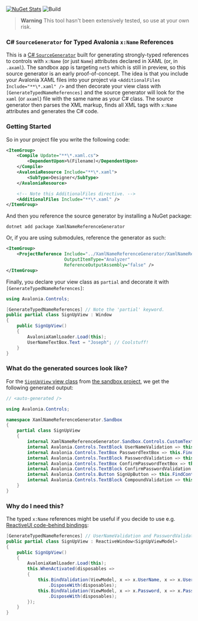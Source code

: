 [![NuGet Stats](https://img.shields.io/nuget/v/XamlNameReferenceGenerator.svg)](https://www.nuget.org/packages/XamlNameReferenceGenerator) ![Build](https://github.com/worldbeater/XamlNameReferenceGenerator/workflows/Build/badge.svg)

> **Warning** This tool hasn't been extensively tested, so use at your own risk.

### C# `SourceGenerator` for Typed Avalonia `x:Name` References 

This is a [C# `SourceGenerator`](https://devblogs.microsoft.com/dotnet/introducing-c-source-generators/) built for generating strongly-typed references to controls with `x:Name` (or just `Name`) attributes declared in XAML (or, in `.axaml`). The sandbox app is targeting `net5` which is still in preview, so this source generator is an early proof-of-concept. The idea is that you include your Avalonia XAML files into your project via `<AdditionalFiles Include="**\*.xaml" />` and then decorate your view class with `[GenerateTypedNameReferences]` and the source generator will look for the `xaml` (or `axaml`) file with the same name as your C# class. The source generator then parses the XML markup, finds all XML tags with `x:Name` attributes and generates the C# code.

### Getting Started

So in your project file you write the following code:

```xml
<ItemGroup>
    <Compile Update="**\*.xaml.cs">
        <DependentUpon>%(Filename)</DependentUpon>
    </Compile>
    <AvaloniaResource Include="**\*.xaml">
        <SubType>Designer</SubType>
    </AvaloniaResource>

    <!-- Note this AdditionalFiles directive. -->
    <AdditionalFiles Include="**\*.xaml" />
</ItemGroup>
```

And then you reference the source generator by installing a NuGet package:

```
dotnet add package XamlNameReferenceGenerator
```

Or, if you are using submodules, reference the generator as such:

```xml
<ItemGroup>
    <ProjectReference Include="../XamlNameReferenceGenerator/XamlNameReferenceGenerator.csproj"
                      OutputItemType="Analyzer"
                      ReferenceOutputAssembly="false" />
</ItemGroup>
```

Finally, you declare your view class as `partial` and decorate it with `[GenerateTypedNameReferences]`:

```cs
using Avalonia.Controls;

[GenerateTypedNameReferences] // Note the 'partial' keyword.
public partial class SignUpView : Window
{
    public SignUpView()
    {
        AvaloniaXamlLoader.Load(this);
        UserNameTextBox.Text = "Joseph"; // Coolstuff!
    }
}
```

### What do the generated sources look like?

For the [`SignUpView` view class](https://github.com/worldbeater/XamlNameReferenceGenerator/blob/main/src/XamlNameReferenceGenerator.Sandbox/Views/SignUpView.xaml) from [the sandbox project](https://github.com/worldbeater/XamlNameReferenceGenerator/tree/main/XamlNameReferenceGenerator.Sandbox), we get the following generated output:

```cs
// <auto-generated />

using Avalonia.Controls;

namespace XamlNameReferenceGenerator.Sandbox
{
    partial class SignUpView
    {
        internal XamlNameReferenceGenerator.Sandbox.Controls.CustomTextBox UserNameTextBox => this.FindControl<XamlNameReferenceGenerator.Sandbox.Controls.CustomTextBox>("UserNameTextBox");
        internal Avalonia.Controls.TextBlock UserNameValidation => this.FindControl<Avalonia.Controls.TextBlock>("UserNameValidation");
        internal Avalonia.Controls.TextBox PasswordTextBox => this.FindControl<Avalonia.Controls.TextBox>("PasswordTextBox");
        internal Avalonia.Controls.TextBlock PasswordValidation => this.FindControl<Avalonia.Controls.TextBlock>("PasswordValidation");
        internal Avalonia.Controls.TextBox ConfirmPasswordTextBox => this.FindControl<Avalonia.Controls.TextBox>("ConfirmPasswordTextBox");
        internal Avalonia.Controls.TextBlock ConfirmPasswordValidation => this.FindControl<Avalonia.Controls.TextBlock>("ConfirmPasswordValidation");
        internal Avalonia.Controls.Button SignUpButton => this.FindControl<Avalonia.Controls.Button>("SignUpButton");
        internal Avalonia.Controls.TextBlock CompoundValidation => this.FindControl<Avalonia.Controls.TextBlock>("CompoundValidation");
    }
}
```

### Why do I need this?

The typed `x:Name` references might be useful if you decide to use e.g. [ReactiveUI code-behind bindings](https://www.reactiveui.net/docs/handbook/data-binding/):

```cs
[GenerateTypedNameReferences] // UserNameValidation and PasswordValidation are auto generated.
public partial class SignUpView : ReactiveWindow<SignUpViewModel>
{
    public SignUpView()
    {
        AvaloniaXamlLoader.Load(this);
        this.WhenActivated(disposables =>
        {
            this.BindValidation(ViewModel, x => x.UserName, x => x.UserNameValidation.Text)
                .DisposeWith(disposables);
            this.BindValidation(ViewModel, x => x.Password, x => x.PasswordValidation.Text)
                .DisposeWith(disposables);
        });
    }
}
```

